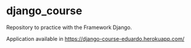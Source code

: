 # django_course
Repository to practice with the Framework Django.

Application available in https://django-course-eduardo.herokuapp.com/
